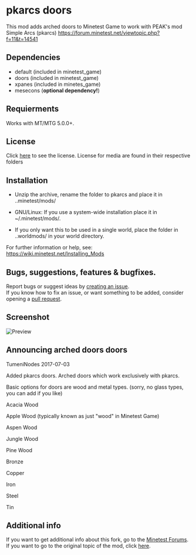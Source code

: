 # pkarcs doors
This mod adds arched doors to Minetest Game to work with PEAK's mod Simple Arcs (pkarcs) https://forum.minetest.net/viewtopic.php?f=11&t=14541

## Dependencies
- default (included in minetest_game)
- doors (included in minetest_game)
- xpanes (included in minetes_game)
- mesecons (**optional dependency!**)

## Requierments
Works with MT/MTG 5.0.0+.

## License
Click [here](https://github.com/TumeniNodes/pkarcs/blob/master/LICENSE) to see the license.
License for media are found in their respective folders

## Installation
- Unzip the archive, rename the folder to pkarcs and
place it in ..minetest/mods/

- GNU/Linux: If you use a system-wide installation place
    it in ~/.minetest/mods/.

- If you only want this to be used in a single world, place
    the folder in ..worldmods/ in your world directory.

For further information or help, see:
https://wiki.minetest.net/Installing_Mods

## Bugs, suggestions, features & bugfixes.
Report bugs or suggest ideas by [creating an issue](https://github.com/TumeniNodes/pkarcs/issues/new).    
If you know how to fix an issue, or want something to be added, consider opening a [pull request](https://github.com/TumeniNodes/pkarcs/compare).

## Screenshot
![Preview](https://github.com/TumeniNodes/pkarcs/blob/master/screenshot.png)

## Announcing arched doors doors
TumeniNodes 2017-07-03

Added pkarcs doors. Arched doors which work exclusively with pkarcs.

Basic options for doors are wood and metal types. (sorry, no glass types, you can add if you like)

Acacia Wood

Apple Wood (typically known as just "wood" in Minetest Game)

Aspen Wood

Jungle Wood

Pine Wood

Bronze

Copper

Iron

Steel

Tin

## Additional info
If you want to get additional info about this fork, go to the [Minetest Forums](https://forum.minetest.net/viewtopic.php?f=9&t=22839).    
If you want to go to the original topic of the mod, click [here](https://forum.minetest.net/viewtopic.php?f=11&t=14541).
